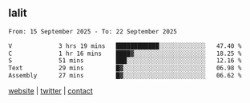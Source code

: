 ## lalit

<!--START_SECTION:waka-->

```txt
From: 15 September 2025 - To: 22 September 2025

V             3 hrs 19 mins   ████████████░░░░░░░░░░░░░   47.40 %
C             1 hr 16 mins    ████▓░░░░░░░░░░░░░░░░░░░░   18.25 %
S             51 mins         ███░░░░░░░░░░░░░░░░░░░░░░   12.16 %
Text          29 mins         █▓░░░░░░░░░░░░░░░░░░░░░░░   06.98 %
Assembly      27 mins         █▓░░░░░░░░░░░░░░░░░░░░░░░   06.62 %
```

<!--END_SECTION:waka-->

[website](https://lalit.sh) | [twitter](https://x.com/@lalitcodes) | [contact](https://lalit.sh/contact)
